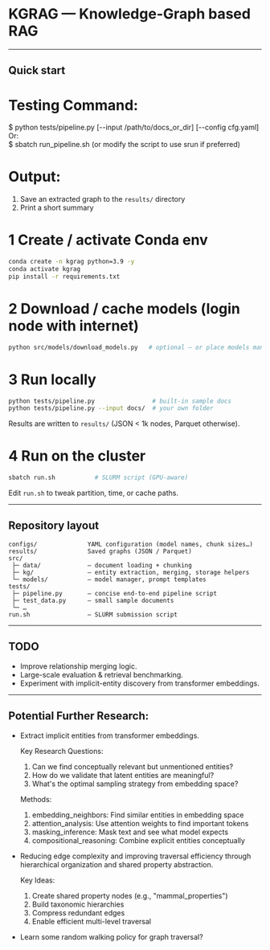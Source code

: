 #  KGRAG — Knowledge-Graph based RAG


---

## Quick start

# Testing Command:
$ python tests/pipeline.py [--input /path/to/docs_or_dir] [--config cfg.yaml]  
Or:  
$ sbatch run_pipeline.sh (or modify the script to use srun if preferred)

# Output:
1. Save an extracted graph to the `results/` directory
2. Print a short summary

# 1  Create / activate Conda env
```bash
conda create -n kgrag python=3.9 -y
conda activate kgrag
pip install -r requirements.txt
```

# 2  Download / cache models (login node with internet)
```bash
python src/models/download_models.py   # optional – or place models manually in $HF_HUB_CACHE
```

# 3  Run locally
```bash
python tests/pipeline.py                # built-in sample docs
python tests/pipeline.py --input docs/  # your own folder
```
Results are written to `results/` (JSON < 1k nodes, Parquet otherwise).

# 4  Run on the cluster
```bash
sbatch run.sh           # SLURM script (GPU-aware)
```
Edit `run.sh` to tweak partition, time, or cache paths.

---

##  Repository layout
```
configs/              YAML configuration (model names, chunk sizes…)
results/              Saved graphs (JSON / Parquet)
src/
 ├─ data/             – document loading + chunking
 ├─ kg/               – entity extraction, merging, storage helpers
 └─ models/           – model manager, prompt templates
tests/
 ├─ pipeline.py       – concise end-to-end pipeline script
 ├─ test_data.py      – small sample documents
 └─ …
run.sh                – SLURM submission script
```

---


##  TODO
- Improve relationship merging logic.
- Large-scale evaluation & retrieval benchmarking.
- Experiment with implicit-entity discovery from transformer embeddings.


---


## Potential Further Research:
- Extract implicit entities from transformer embeddings.
    
    Key Research Questions:
    1. Can we find conceptually relevant but unmentioned entities?
    2. How do we validate that latent entities are meaningful?
    3. What's the optimal sampling strategy from embedding space?

    Methods:
    1. embedding_neighbors: Find similar entities in embedding space
    2. attention_analysis: Use attention weights to find important tokens
    3. masking_inference: Mask text and see what model expects
    4. compositional_reasoning: Combine explicit entities conceptually

- Reducing edge complexity and improving traversal efficiency through hierarchical organization and shared property abstraction.

    Key Ideas:
    1. Create shared property nodes (e.g., "mammal_properties")
    2. Build taxonomic hierarchies  
    3. Compress redundant edges
    4. Enable efficient multi-level traversal

- Learn some random walking policy for graph traversal?